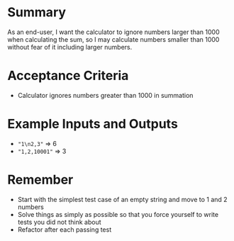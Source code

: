 # Summary
As an end-user, I want the calculator to ignore numbers larger than 1000 when calculating the sum, so I may calculate numbers smaller than 1000 without fear of it including larger numbers.

# Acceptance Criteria
- Calculator ignores numbers greater than 1000 in summation

# Example Inputs and Outputs
- `"1\n2,3"`		=>	6
- `"1,2,10001"`	=>	3

# Remember
- Start with the simplest test case of an empty string and move to 1 and 2 numbers
- Solve things as simply as possible so that you force yourself to write tests you did not think about
- Refactor after each passing test
